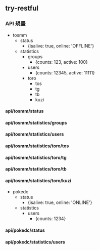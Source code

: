 ## try-restful

### API 規畫
* tosmm
    * status
        * {isalive: true, online: 'OFFLINE'}
    * statistics
        * groups
            * {counts: 123, active: 100}
        * users
            * {counts: 12345, active: 11111}
        * toro
            * tos
            * tg
            * tb
            * kuzi
#### api/tosmm/status
#### api/tosmm/statistics/groups
#### api/tosmm/statistics/users
#### api/tosmm/statistics/toro/tos
#### api/tosmm/statistics/toro/tg
#### api/tosmm/statistics/toro/tb
#### api/tosmm/statistics/toro/kuzi

* pokedc
    * status
        * {isalive: true, online: 'ONLINE'}
    * statistics
        * users
            * {counts: 1234}
#### api/pokedc/status
#### api/pokedc/statistics/users